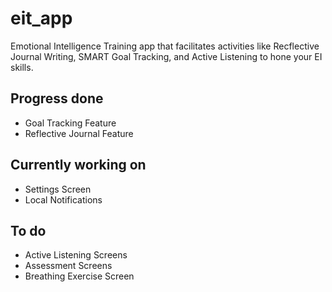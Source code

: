 # eit_app

Emotional Intelligence Training app that facilitates activities like Recflective Journal Writing, SMART Goal Tracking, and Active Listening to hone your EI skills.

## Progress done
* Goal Tracking Feature
* Reflective Journal Feature

## Currently working on
* Settings Screen
 * Local Notifications
 
## To do
* Active Listening Screens
* Assessment Screens
* Breathing Exercise Screen
